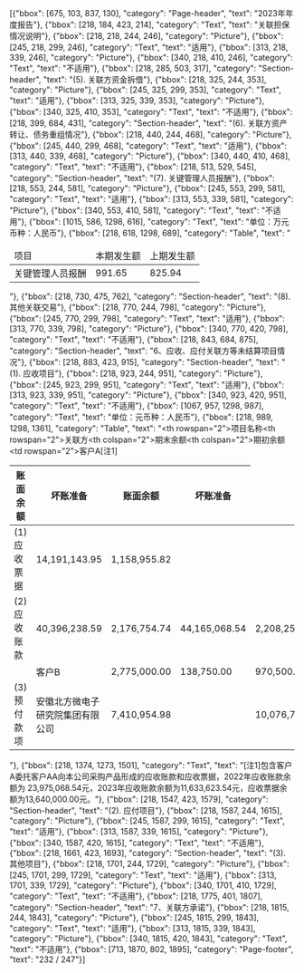 [{"bbox": [675, 103, 837, 130], "category": "Page-header", "text": "2023年年度报告"}, {"bbox": [218, 184, 423, 214], "category": "Text", "text": "关联担保情况说明"}, {"bbox": [218, 218, 244, 246], "category": "Picture"}, {"bbox": [245, 218, 299, 246], "category": "Text", "text": "适用"}, {"bbox": [313, 218, 339, 246], "category": "Picture"}, {"bbox": [340, 218, 410, 246], "category": "Text", "text": "不适用"}, {"bbox": [218, 285, 503, 317], "category": "Section-header", "text": "(5). 关联方资金拆借"}, {"bbox": [218, 325, 244, 353], "category": "Picture"}, {"bbox": [245, 325, 299, 353], "category": "Text", "text": "适用"}, {"bbox": [313, 325, 339, 353], "category": "Picture"}, {"bbox": [340, 325, 410, 353], "category": "Text", "text": "不适用"}, {"bbox": [218, 399, 684, 431], "category": "Section-header", "text": "(6). 关联方资产转让、债务重组情况"}, {"bbox": [218, 440, 244, 468], "category": "Picture"}, {"bbox": [245, 440, 299, 468], "category": "Text", "text": "适用"}, {"bbox": [313, 440, 339, 468], "category": "Picture"}, {"bbox": [340, 440, 410, 468], "category": "Text", "text": "不适用"}, {"bbox": [218, 513, 529, 545], "category": "Section-header", "text": "(7). 关键管理人员报酬"}, {"bbox": [218, 553, 244, 581], "category": "Picture"}, {"bbox": [245, 553, 299, 581], "category": "Text", "text": "适用"}, {"bbox": [313, 553, 339, 581], "category": "Picture"}, {"bbox": [340, 553, 410, 581], "category": "Text", "text": "不适用"}, {"bbox": [1015, 586, 1298, 616], "category": "Text", "text": "单位：万元币种：人民币"}, {"bbox": [218, 618, 1298, 689], "category": "Table", "text": "<table><thead><tr><td>项目</td><td>本期发生额</td><td>上期发生额</td></tr></thead><tbody><tr><td>关键管理人员报酬</td><td>991.65</td><td>825.94</td></tr></tbody></table>"}, {"bbox": [218, 730, 475, 762], "category": "Section-header", "text": "(8). 其他关联交易"}, {"bbox": [218, 770, 244, 798], "category": "Picture"}, {"bbox": [245, 770, 299, 798], "category": "Text", "text": "适用"}, {"bbox": [313, 770, 339, 798], "category": "Picture"}, {"bbox": [340, 770, 420, 798], "category": "Text", "text": "不适用"}, {"bbox": [218, 843, 684, 875], "category": "Section-header", "text": "6、应收、应付关联方等未结算项目情况"}, {"bbox": [218, 883, 423, 915], "category": "Section-header", "text": "(1). 应收项目"}, {"bbox": [218, 923, 244, 951], "category": "Picture"}, {"bbox": [245, 923, 299, 951], "category": "Text", "text": "适用"}, {"bbox": [313, 923, 339, 951], "category": "Picture"}, {"bbox": [340, 923, 420, 951], "category": "Text", "text": "不适用"}, {"bbox": [1067, 957, 1298, 987], "category": "Text", "text": "单位：元币种：人民币"}, {"bbox": [218, 989, 1298, 1361], "category": "Table", "text": "<table><thead><tr><th rowspan=\"2\">项目名称</th><th rowspan=\"2\">关联方</th><th colspan=\"2\">期末余额</th><th colspan=\"2\">期初余额</th></tr><tr><th>账面余额</th><th>坏账准备</th><th>账面余额</th><th>坏账准备</th></tr></thead><tbody><tr><td>(1)应收票据</td><td rowspan=\"2\">客户A[注1]</td><td>14,191,143.95</td><td>1,158,955.82</td><td></td><td></td></tr><tr><td>(2)应收账款</td><td>40,396,238.59</td><td>2,176,754.74</td><td>44,165,068.54</td><td>2,208,253.43</td></tr><tr><td></td><td>客户B</td><td>2,775,000.00</td><td>138,750.00</td><td>970,500.00</td><td>48,525.00</td></tr><tr><td>(3)预付款项</td><td>安徽北方微电子研究院集团有限公司</td><td>7,410,954.98</td><td></td><td>10,076,790.61</td><td></td></tr></tbody></table>"}, {"bbox": [218, 1374, 1273, 1501], "category": "Text", "text": "[注1]包含客户A委托客户AA向本公司采购产品形成的应收账款和应收票据，2022年应收账款余额为 23,975,068.54元，2023年应收账款余额为11,633,623.54元，应收票据余额为13,640,000.00元。"}, {"bbox": [218, 1547, 423, 1579], "category": "Section-header", "text": "(2). 应付项目"}, {"bbox": [218, 1587, 244, 1615], "category": "Picture"}, {"bbox": [245, 1587, 299, 1615], "category": "Text", "text": "适用"}, {"bbox": [313, 1587, 339, 1615], "category": "Picture"}, {"bbox": [340, 1587, 420, 1615], "category": "Text", "text": "不适用"}, {"bbox": [218, 1661, 423, 1693], "category": "Section-header", "text": "(3). 其他项目"}, {"bbox": [218, 1701, 244, 1729], "category": "Picture"}, {"bbox": [245, 1701, 299, 1729], "category": "Text", "text": "适用"}, {"bbox": [313, 1701, 339, 1729], "category": "Picture"}, {"bbox": [340, 1701, 410, 1729], "category": "Text", "text": "不适用"}, {"bbox": [218, 1775, 401, 1807], "category": "Section-header", "text": "7、关联方承诺"}, {"bbox": [218, 1815, 244, 1843], "category": "Picture"}, {"bbox": [245, 1815, 299, 1843], "category": "Text", "text": "适用"}, {"bbox": [313, 1815, 339, 1843], "category": "Picture"}, {"bbox": [340, 1815, 420, 1843], "category": "Text", "text": "不适用"}, {"bbox": [713, 1870, 802, 1895], "category": "Page-footer", "text": "232 / 247"}]